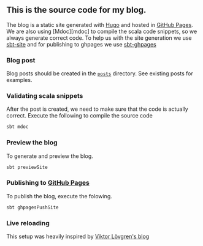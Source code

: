 ## This is the source code for my blog.

The blog is a static site generated with [Hugo][hugo] and hosted in [GitHub Pages][ghpages].
We are also using [Mdoc][mdoc] to compile the scala code snippets, so we always generate correct code.
To help us with the site generation we use [sbt-site][sbt-site] and for publishing to ghpages we use [sbt-ghpages][sbt-ghpages]

### Blog post
Blog posts should be created in the [`posts`](posts) directory. See existing posts for examples.

### Validating scala snippets
After the post is created, we need to make sure that the code is actually correct. Execute the following to compile the source code
```bash
sbt mdoc
```

### Preview the blog 
To generate and preview the blog.
```bash
sbt previewSite
```
### Publishing to [GitHub Pages][ghpages]
To publish the blog, execute the folowing.
```bash
sbt ghpagesPushSite
```

### Live reloading

This setup was heavily inspired by [Viktor Lövgren's blog][vlovgr]


[hugo]: https://gohugo.io/
[ghpages]: https://pages.github.com/
[sbt-ghpages]: https://github.com/sbt/sbt-ghpages
[sbt-site]: https://github.com/sbt/sbt-site
[vlovgr]: https://github.com/vlovgr/blog